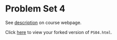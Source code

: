 # Problem Set 4

See [description](https://rudeboybert.github.io/STAT495/#problem_set_4) on course webpage.

Click [here](https://github.com/wmaumbe18/PS04/blob/master/PS04.html) to view your forked version of `PS04.html`.
